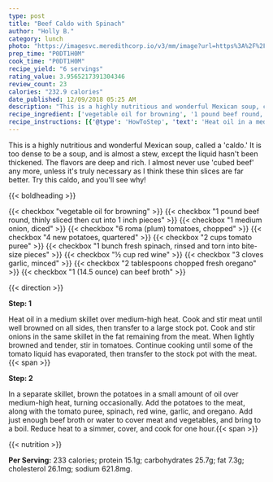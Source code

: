 ```yaml
---
type: post
title: "Beef Caldo with Spinach"
author: "Holly B."
category: lunch
photo: "https://imagesvc.meredithcorp.io/v3/mm/image?url=https%3A%2F%2Fimages.media-allrecipes.com%2Fuserphotos%2F31800.jpg"
prep_time: "P0DT1H0M"
cook_time: "P0DT1H0M"
recipe_yield: "6 servings"
rating_value: 3.9565217391304346
review_count: 23
calories: "232.9 calories"
date_published: 12/09/2018 05:25 AM
description: "This is a highly nutritious and wonderful Mexican soup, called a 'caldo.' It is too dense to be a soup, and is almost a stew, except the liquid hasn't been thickened. The flavors are deep and rich. I almost never use 'cubed beef' any more, unless it's truly necessary as I think these thin slices are far better. Try this caldo, and you'll see why!"
recipe_ingredient: ['vegetable oil for browning', '1 pound beef round, thinly sliced then cut into 1 inch pieces', '1 medium onion, diced', '6 roma (plum) tomatoes, chopped', '4 new potatoes, quartered', '2 cups tomato puree', '1 bunch fresh spinach, rinsed and torn into bite-size pieces', '½ cup red wine', '3 cloves garlic, minced', '2 tablespoons chopped fresh oregano', '1 (14.5 ounce) can beef broth']
recipe_instructions: [{'@type': 'HowToStep', 'text': 'Heat oil in a medium skillet over medium-high heat. Cook and stir meat until well browned on all sides, then transfer to a large stock pot. Cook and stir onions in the same skillet in the fat remaining from the meat. When lightly browned and tender, stir in tomatoes. Continue cooking until some of the tomato liquid has evaporated, then transfer to the stock pot with the meat.\n'}, {'@type': 'HowToStep', 'text': 'In a separate skillet, brown the potatoes in a small amount of oil over medium-high heat, turning occasionally. Add the potatoes to the meat, along with the tomato puree, spinach, red wine, garlic, and oregano. Add just enough beef broth or water to cover meat and vegetables, and bring to a boil. Reduce heat to a simmer, cover, and cook for one hour.\n'}]
---
```


This is a highly nutritious and wonderful Mexican soup, called a 'caldo.' It is too dense to be a soup, and is almost a stew, except the liquid hasn't been thickened. The flavors are deep and rich. I almost never use 'cubed beef' any more, unless it's truly necessary as I think these thin slices are far better. Try this caldo, and you'll see why! 

{{< boldheading >}}

{{< checkbox "vegetable oil for browning" >}}
{{< checkbox "1 pound beef round, thinly sliced then cut into 1 inch pieces" >}}
{{< checkbox "1  medium onion, diced" >}}
{{< checkbox "6  roma (plum) tomatoes, chopped" >}}
{{< checkbox "4  new potatoes, quartered" >}}
{{< checkbox "2 cups tomato puree" >}}
{{< checkbox "1 bunch fresh spinach, rinsed and torn into bite-size pieces" >}}
{{< checkbox "½ cup red wine" >}}
{{< checkbox "3 cloves garlic, minced" >}}
{{< checkbox "2 tablespoons chopped fresh oregano" >}}
{{< checkbox "1 (14.5 ounce) can beef broth" >}}


{{< direction >}}

**Step: 1**

Heat oil in a medium skillet over medium-high heat. Cook and stir meat until well browned on all sides, then transfer to a large stock pot. Cook and stir onions in the same skillet in the fat remaining from the meat. When lightly browned and tender, stir in tomatoes. Continue cooking until some of the tomato liquid has evaporated, then transfer to the stock pot with the meat.{{< span >}}

**Step: 2**

In a separate skillet, brown the potatoes in a small amount of oil over medium-high heat, turning occasionally. Add the potatoes to the meat, along with the tomato puree, spinach, red wine, garlic, and oregano. Add just enough beef broth or water to cover meat and vegetables, and bring to a boil. Reduce heat to a simmer, cover, and cook for one hour.{{< span >}}

{{< nutrition >}}

**Per Serving:** 233 calories; protein 15.1g; carbohydrates 25.7g; fat 7.3g; cholesterol 26.1mg; sodium 621.8mg.